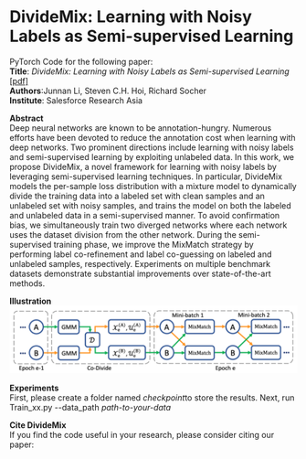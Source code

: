 # DivideMix: Learning with Noisy Labels as Semi-supervised Learning
PyTorch Code for the following paper:\
<b>Title</b>: <i>DivideMix: Learning with Noisy Labels as Semi-supervised Learning</i> <a href="https://openreview.net/pdf?id=SkxhErJIvB">[pdf]</a>\
<b>Authors</b>:Junnan Li, Steven C.H. Hoi, Richard Socher\
<b>Institute</b>: Salesforce Research Asia


<b>Abstract</b>\
Deep neural networks are known to be annotation-hungry. Numerous efforts have been devoted to reduce the annotation cost when learning with deep networks. Two prominent directions include learning with noisy labels and semi-supervised learning by exploiting unlabeled data. In this work, we propose DivideMix, a novel framework for learning with noisy labels by leveraging semi-supervised learning techniques. In particular, DivideMix models the per-sample loss distribution with a mixture model to dynamically divide the training data into a labeled set with clean samples and an unlabeled set with noisy samples, and trains the model on both the labeled and unlabeled data in a semi-supervised manner. To avoid confirmation bias, we simultaneously train two diverged networks where each network uses the dataset division from the other network. During the semi-supervised training phase, we improve the MixMatch strategy by performing label co-refinement and label co-guessing on labeled and unlabeled samples, respectively. Experiments on multiple benchmark datasets demonstrate substantial improvements over state-of-the-art methods.


<b>Illustration</b>\
<img src="./img/framework.png">

<b>Experiments</b>\
First, please create a folder named <i>checkpoint</i>to store the results.
Next, run Train_xx.py --data_path <i>path-to-your-data</i>

<b>Cite DivideMix</b>\
If you find the code useful in your research, please consider citing our paper:
